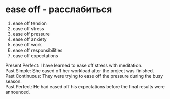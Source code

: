 # ease off - расслабиться

1. ease off tension
2. ease off stress
3. ease off pressure
4. ease off anxiety
5. ease off work
6. ease off responsibilities
7. ease off expectations

Present Perfect: I have learned to ease off stress with meditation.  
Past Simple: She eased off her workload after the project was finished.  
Past Continuous: They were trying to ease off the pressure during the busy season.  
Past Perfect: He had eased off his expectations before the final results were announced.
